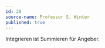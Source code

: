 ```yaml
---
id: 28
source-name: Professor S. Winter
published: true
---
```


<p>Integrieren ist Summieren für Angeber.</p>


